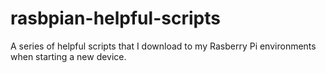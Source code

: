 # rasbpian-helpful-scripts
A series of helpful scripts that I download to my Rasberry Pi environments when starting a new device.
